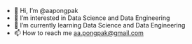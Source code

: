 - 👋 Hi, I’m @aapongpak
- 👀 I’m interested in Data Science and Data Engineering
- 🌱 I’m currently learning Data Science and Data Engineering
- 📫 How to reach me aa.pongpak@gmail.com

<!---
aapongpak/aapongpak is a ✨ special ✨ repository because its `README.md` (this file) appears on your GitHub profile.
You can click the Preview link to take a look at your changes.
--->
